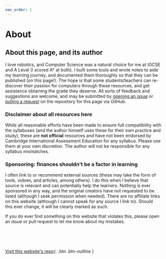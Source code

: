 ```yaml
---
nav_order: 1
---
```


# About

## About this page, and its author
I love robotics, and Computer Science was a natural choice for me at IGCSE and A Level (I scored A* at both). I built some tools and wrote notes to aide my learning journey, and documented them thoroughly so that they can be published (on this page!). The hope is that some students/teachers can re-discover their passion for computers through these resources, and get assistance obtaining the grade they deserve. All sorts of feedback and suggestions are welcome, and may be submitted by [opening an issue](https://docs.github.com/en/free-pro-team@latest/github/managing-your-work-on-github/creating-an-issue) or [pulling a request](https://docs.github.com/en/free-pro-team@latest/github/collaborating-with-issues-and-pull-requests/about-pull-requests) on the repository for this page via GitHub.

### Disclaimer about all resources here
While all reasonable efforts have been made to ensure full compatibility with the syllabuses (and the author himself uses these for their own practice and study), these are **not official** resources and have not been endorsed by Cambridge International Assessment Education for any syllabus. Please use them at your own discretion. The author will not be responsible for any syllabus mismatches.

### Sponsoring: finances shouldn't be a factor in learning
I often link to or recommend external sources (these may take the form of tools, vidoes, and articles, among others). I do this when I believe that source is relevant and can potentially help the learners. Nothing is ever sponsored in any way, and the original creators have not requested to be listed (although I seek permission when needed). There are no affiliate links on this website (although I cannot speak for any source I link to). Should this ever change, it will be clearly marked as such.

If you do ever find something on this website that violates this, please open an issue or pull request to let me know about my mistakes.

<br> <br> <br>

[Visit this website's repo](https://github.com/eccentricOrange/CAIE-Computer-Science){: .btn .btn-outline }